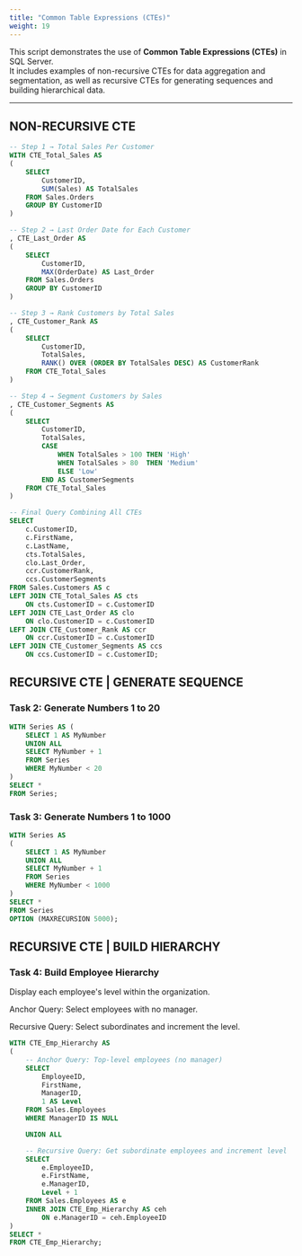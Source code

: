 ```yaml
---
title: "Common Table Expressions (CTEs)"
weight: 19
---
```


This script demonstrates the use of **Common Table Expressions (CTEs)** in SQL Server.  
It includes examples of non-recursive CTEs for data aggregation and segmentation, as well as recursive CTEs for generating sequences and building hierarchical data.

---


## NON-RECURSIVE CTE

```sql
-- Step 1 → Total Sales Per Customer
WITH CTE_Total_Sales AS
(
    SELECT
        CustomerID,
        SUM(Sales) AS TotalSales
    FROM Sales.Orders
    GROUP BY CustomerID
)

-- Step 2 → Last Order Date for Each Customer
, CTE_Last_Order AS
(
    SELECT
        CustomerID,
        MAX(OrderDate) AS Last_Order
    FROM Sales.Orders
    GROUP BY CustomerID
)

-- Step 3 → Rank Customers by Total Sales
, CTE_Customer_Rank AS
(
    SELECT
        CustomerID,
        TotalSales,
        RANK() OVER (ORDER BY TotalSales DESC) AS CustomerRank
    FROM CTE_Total_Sales
)

-- Step 4 → Segment Customers by Sales
, CTE_Customer_Segments AS
(
    SELECT
        CustomerID,
        TotalSales,
        CASE 
            WHEN TotalSales > 100 THEN 'High'
            WHEN TotalSales > 80  THEN 'Medium'
            ELSE 'Low'
        END AS CustomerSegments
    FROM CTE_Total_Sales
)

-- Final Query Combining All CTEs
SELECT
    c.CustomerID,
    c.FirstName,
    c.LastName,
    cts.TotalSales,
    clo.Last_Order,
    ccr.CustomerRank,
    ccs.CustomerSegments
FROM Sales.Customers AS c
LEFT JOIN CTE_Total_Sales AS cts
    ON cts.CustomerID = c.CustomerID
LEFT JOIN CTE_Last_Order AS clo
    ON clo.CustomerID = c.CustomerID
LEFT JOIN CTE_Customer_Rank AS ccr
    ON ccr.CustomerID = c.CustomerID
LEFT JOIN CTE_Customer_Segments AS ccs
    ON ccs.CustomerID = c.CustomerID;
```

## RECURSIVE CTE | GENERATE SEQUENCE
### Task 2: Generate Numbers 1 to 20
```sql
WITH Series AS (
    SELECT 1 AS MyNumber
    UNION ALL
    SELECT MyNumber + 1
    FROM Series
    WHERE MyNumber < 20
)
SELECT *
FROM Series;
```

### Task 3: Generate Numbers 1 to 1000
```sql
WITH Series AS
(
    SELECT 1 AS MyNumber
    UNION ALL
    SELECT MyNumber + 1
    FROM Series
    WHERE MyNumber < 1000
)
SELECT *
FROM Series
OPTION (MAXRECURSION 5000);
```
## RECURSIVE CTE | BUILD HIERARCHY
### Task 4: Build Employee Hierarchy

Display each employee's level within the organization.

Anchor Query: Select employees with no manager.

Recursive Query: Select subordinates and increment the level.

```sql
WITH CTE_Emp_Hierarchy AS
(
    -- Anchor Query: Top-level employees (no manager)
    SELECT
        EmployeeID,
        FirstName,
        ManagerID,
        1 AS Level
    FROM Sales.Employees
    WHERE ManagerID IS NULL

    UNION ALL

    -- Recursive Query: Get subordinate employees and increment level
    SELECT
        e.EmployeeID,
        e.FirstName,
        e.ManagerID,
        Level + 1
    FROM Sales.Employees AS e
    INNER JOIN CTE_Emp_Hierarchy AS ceh
        ON e.ManagerID = ceh.EmployeeID
)
SELECT *
FROM CTE_Emp_Hierarchy;

```